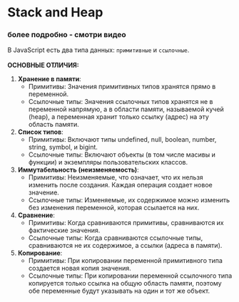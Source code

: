 # Stack and Heap
### более подробно - смотри видео

В JavaScript есть два типа данных: `примитивные` и `ссылочные`. 
<br/><br/>
<b>ОСНОВНЫЕ ОТЛИЧИЯ:</b>

1. <b>Хранение в памяти</b>:
    - Примитивы: Значения примитивных типов хранятся прямо в переменной.
    - Ссылочные типы: Значения ссылочных типов хранятся не в переменной напрямую, а в области памяти, называемой кучей (heap), а переменная хранит только ссылку (адрес) на эту область памяти.
2. <b>Список типов</b>:
    - Примитивы: Включают типы undefined, null, boolean, number, string, symbol, и bigint.
    - Ссылочные типы: Включают объекты (в том числе масивы и функции) и экземпляры пользовательских классов.
3. <b>Иммутабельность (неизменяемость)</b>:
    - Примитивы: Неизменяемые, что означает, что их нельзя изменить после создания. Каждая операция создает новое значение.
    - Ссылочные типы: Изменяемые, их содержимое можно изменить без изменения переменной, которая ссылается на них.
4. <b>Сравнение</b>:
    - Примитивы: Когда сравниваются примитивы, сравниваются их фактические значения.
    - Ссылочные типы: Когда сравниваются ссылочные типы, сравниваются не их содержимое, а ссылки (адреса в памяти).
5. <b>Копирование</b>:
    - Примитивы: При копировании переменной примитивного типа создается новая копия значения.
    - Ссылочные типы: При копировании переменной ссылочного типа копируется только ссылка на общую область памяти, поэтому обе переменные будут указывать на один и тот же объект.